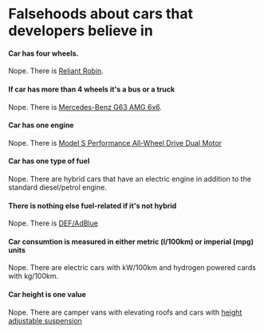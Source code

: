 # Falsehoods about cars that developers believe in

#### Car has four wheels.
Nope. There is [Reliant Robin](https://en.wikipedia.org/wiki/Reliant_Robin). 

#### If car has more than 4 wheels it's a bus or a truck
Nope. There is [Mercedes-Benz G63 AMG 6x6](https://en.wikipedia.org/wiki/Mercedes-Benz_G63_AMG_6x6). 

#### Car has one engine
Nope. There is [Model S Performance All-Wheel Drive Dual Motor](https://www.tesla.com/blog/tesla-all-wheel-drive-dual-motor-power-and-torque-specifications)

#### Car has one type of fuel
Nope. There are hybrid cars that have an electric engine in addition to the standard diesel/petrol engine. 
 
#### There is nothing else fuel-related if it's not hybrid

Nope. There is [DEF/AdBlue](https://en.wikipedia.org/wiki/Diesel_exhaust_fluid)

#### Car consumtion is measured in either metric (l/100km) or imperial (mpg) units

Nope. There are electric cars with kW/100km and hydrogen powered cards with kg/100km. 

#### Car height is one value

Nope. There are camper vans with elevating roofs and cars with [height adjustable suspension](https://en.wikipedia.org/wiki/Height_adjustable_suspension)
